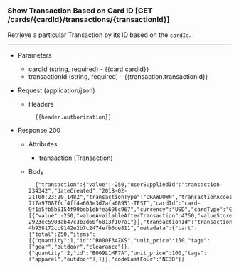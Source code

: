 ### Show Transaction Based on Card ID [GET /cards/{cardId}/transactions/{transactionId}]
Retrieve a particular Transaction by its ID based on the `cardId`.

---

+ Parameters
    + cardId (string, required) - {{card.cardId}}
    + transactionId (string, required) - {{transaction.transactionId}}

+ Request (application/json)
    + Headers
    
            {{header.authorization}}
    
+ Response 200
    + Attributes
        + transaction (Transaction)

    + Body

            {"transaction":{"value":-250,"userSuppliedId":"transaction-234342","dateCreated":"2018-02-21T00:23:20.148Z","transactionType":"DRAWDOWN","transactionAccessMethod":"CARDID","valueAvailableAfterTransaction":4750,"giftbitUserId":"user-717a97087fcf4ff4a603e3d7afa08951-TEST","cardId":"card-9f1a5fb5b5154f90beb1ebfea696c967","currency":"USD","cardType":"GIFT_CARD","transactionBreakdown":[{"value":-250,"valueAvailableAfterTransaction":4750,"valueStoreId":"value-2923ec5903ab47c3b3d60f6813f107a1"}],"transactionId":"transaction-4b938172cc9142e2b7c2474efb6de811","metadata":{"cart":{"total":250,"items":[{"quantity":1,"id":"B000F34ZKS","unit_price":150,"tags":["gear","outdoor","clearance"]},{"quantity":2,"id":"B009L1MF7A","unit_price":100,"tags":["apparel","outdoor"]}]}},"codeLastFour":"NC3D"}}

